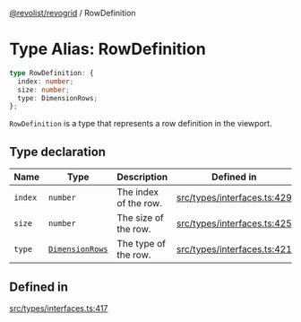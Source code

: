 [@revolist/revogrid](README.md) / RowDefinition

# Type Alias: RowDefinition

```ts
type RowDefinition: {
  index: number;
  size: number;
  type: DimensionRows;
};
```

`RowDefinition` is a type that represents a row definition in the
viewport.

## Type declaration

| Name | Type | Description | Defined in |
| ------ | ------ | ------ | ------ |
| `index` | `number` | The index of the row. | [src/types/interfaces.ts:429](https://github.com/revolist/revogrid/blob/8958a60bd3054871bb3d1706c4eb92c83a8c6b6c/src/types/interfaces.ts#L429) |
| `size` | `number` | The size of the row. | [src/types/interfaces.ts:425](https://github.com/revolist/revogrid/blob/8958a60bd3054871bb3d1706c4eb92c83a8c6b6c/src/types/interfaces.ts#L425) |
| `type` | [`DimensionRows`](TypeAlias.DimensionRows.md) | The type of the row. | [src/types/interfaces.ts:421](https://github.com/revolist/revogrid/blob/8958a60bd3054871bb3d1706c4eb92c83a8c6b6c/src/types/interfaces.ts#L421) |

## Defined in

[src/types/interfaces.ts:417](https://github.com/revolist/revogrid/blob/8958a60bd3054871bb3d1706c4eb92c83a8c6b6c/src/types/interfaces.ts#L417)
